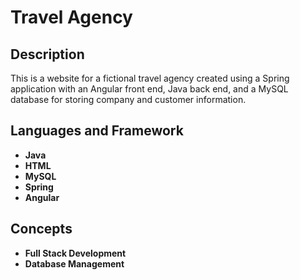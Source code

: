 <h1>Travel Agency</h1>

<h2>Description</h2>
This is a website for a fictional travel agency created using a Spring application with an Angular front end, Java back end, and a MySQL database for storing company and customer information.
<br>


<h2>Languages and Framework</h2>

- <b>Java</b>
- <b>HTML</b>
- <b>MySQL</b>
- <b>Spring</b>
- <b>Angular</b>

<h2>Concepts</h2>

- <b>Full Stack Development</b>
- <b>Database Management</b>
